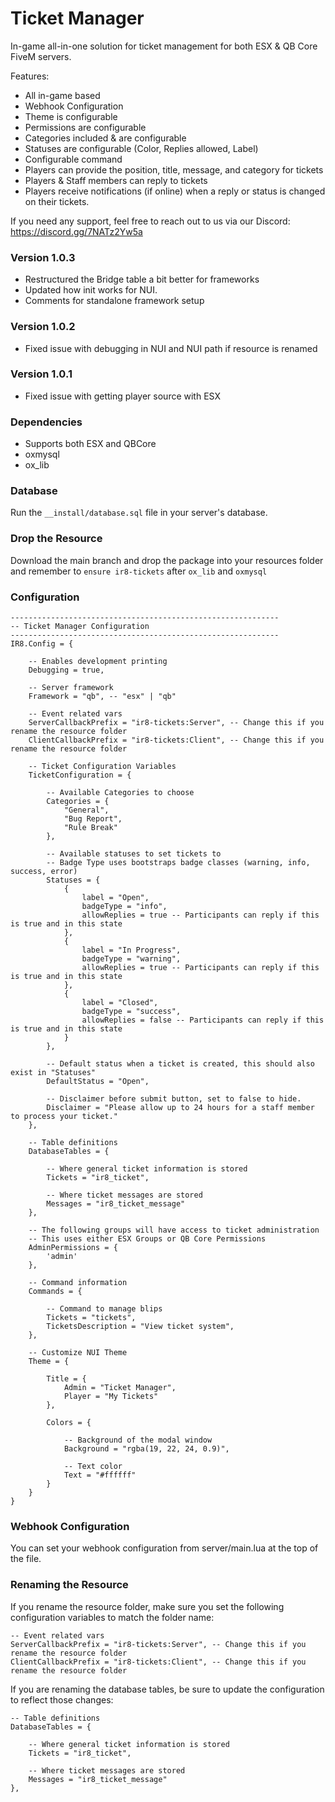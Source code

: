 # Ticket Manager

In-game all-in-one solution for ticket management for both ESX & QB Core FiveM servers.

Features:

- All in-game based
- Webhook Configuration
- Theme is configurable
- Permissions are configurable
- Categories included & are configurable
- Statuses are configurable (Color, Replies allowed, Label)
- Configurable command
- Players can provide the position, title, message, and category for tickets
- Players & Staff members can reply to tickets
- Players receive notifications (if online) when a reply or status is changed on their tickets.

If you need any support, feel free to reach out to us via our Discord: https://discord.gg/7NATz2Yw5a

### Version 1.0.3

- Restructured the Bridge table a bit better for frameworks
- Updated how init works for NUI.
- Comments for standalone framework setup

### Version 1.0.2

- Fixed issue with debugging in NUI and NUI path if resource is renamed

### Version 1.0.1

- Fixed issue with getting player source with ESX

### Dependencies

- Supports both ESX and QBCore
- oxmysql
- ox_lib

### Database

Run the `__install/database.sql` file in your server's database.

### Drop the Resource

Download the main branch and drop the package into your resources folder and remember to `ensure ir8-tickets` after `ox_lib` and `oxmysql`

### Configuration

```
------------------------------------------------------------
-- Ticket Manager Configuration
------------------------------------------------------------
IR8.Config = {

    -- Enables development printing
    Debugging = true,

    -- Server framework
    Framework = "qb", -- "esx" | "qb"

    -- Event related vars
    ServerCallbackPrefix = "ir8-tickets:Server", -- Change this if you rename the resource folder
    ClientCallbackPrefix = "ir8-tickets:Client", -- Change this if you rename the resource folder

    -- Ticket Configuration Variables
    TicketConfiguration = {

        -- Available Categories to choose
        Categories = {
            "General",
            "Bug Report",
            "Rule Break"
        },

        -- Available statuses to set tickets to
        -- Badge Type uses bootstraps badge classes (warning, info, success, error)
        Statuses = {
            {
                label = "Open",
                badgeType = "info",
                allowReplies = true -- Participants can reply if this is true and in this state
            },
            {
                label = "In Progress",
                badgeType = "warning",
                allowReplies = true -- Participants can reply if this is true and in this state
            },
            {
                label = "Closed",
                badgeType = "success",
                allowReplies = false -- Participants can reply if this is true and in this state
            }
        },

        -- Default status when a ticket is created, this should also exist in "Statuses"
        DefaultStatus = "Open",

        -- Disclaimer before submit button, set to false to hide.
        Disclaimer = "Please allow up to 24 hours for a staff member to process your ticket."
    },

    -- Table definitions
    DatabaseTables = {

        -- Where general ticket information is stored
        Tickets = "ir8_ticket",

        -- Where ticket messages are stored
        Messages = "ir8_ticket_message"
    },

    -- The following groups will have access to ticket administration
    -- This uses either ESX Groups or QB Core Permissions
    AdminPermissions = {
        'admin'
    },

    -- Command information
    Commands = {

        -- Command to manage blips
        Tickets = "tickets",
        TicketsDescription = "View ticket system",
    },

    -- Customize NUI Theme
    Theme = {

        Title = {
            Admin = "Ticket Manager",
            Player = "My Tickets"
        },

        Colors = {

            -- Background of the modal window
            Background = "rgba(19, 22, 24, 0.9)",

            -- Text color
            Text = "#ffffff"
        }
    }
}
```

### Webhook Configuration

You can set your webhook configuration from server/main.lua at the top of the file.

### Renaming the Resource

If you rename the resource folder, make sure you set the following configuration variables to match the folder name:

```
-- Event related vars
ServerCallbackPrefix = "ir8-tickets:Server", -- Change this if you rename the resource folder
ClientCallbackPrefix = "ir8-tickets:Client", -- Change this if you rename the resource folder
```

If you are renaming the database tables, be sure to update the configuration to reflect those changes:

```
-- Table definitions
DatabaseTables = {

    -- Where general ticket information is stored
    Tickets = "ir8_ticket",

    -- Where ticket messages are stored
    Messages = "ir8_ticket_message"
},
```